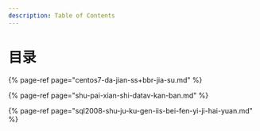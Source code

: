 ```yaml
---
description: Table of Contents
---
```


# 目录

{% page-ref page="centos7-da-jian-ss+bbr-jia-su.md" %}

{% page-ref page="shu-pai-xian-shi-datav-kan-ban.md" %}

{% page-ref page="sql2008-shu-ju-ku-gen-iis-bei-fen-yi-ji-hai-yuan.md" %}



